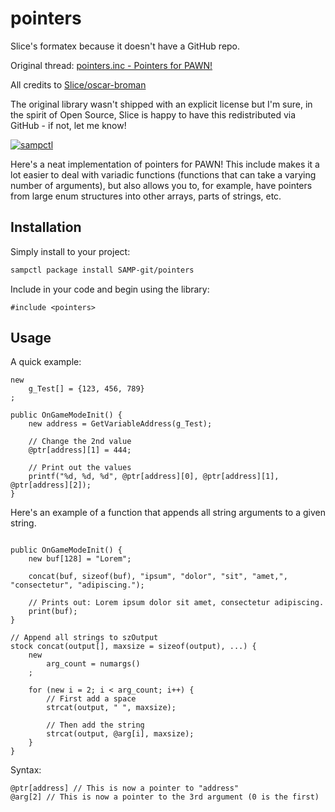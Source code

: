 # pointers
Slice's formatex because it doesn't have a GitHub repo.

Original thread: [pointers.inc - Pointers for PAWN!](http://forum.sa-mp.com/showthread.php?t=311757)

All credits to [Slice/oscar-broman](https://github.com/oscar-broman/)

The original library wasn't shipped with an explicit license but I'm sure, in the spirit of Open Source, Slice is happy to have this redistributed via GitHub - if not, let me know!  


[![sampctl](https://shields.southcla.ws/badge/sampctl-pointers-2f2f2f.svg?style=for-the-badge)](https://github.com/SAMP-git/pointers)

Here's a neat implementation of pointers for PAWN! This include makes it a lot easier to deal with variadic functions (functions that can take a varying number of arguments), but also allows you to, for example, have pointers from large enum structures into other arrays, parts of strings, etc.

## Installation

Simply install to your project:

```bash
sampctl package install SAMP-git/pointers
```

Include in your code and begin using the library:

```pawn
#include <pointers>
```

## Usage
A quick example:
```pawn
new
    g_Test[] = {123, 456, 789}
;

public OnGameModeInit() {
    new address = GetVariableAddress(g_Test);
    
    // Change the 2nd value
    @ptr[address][1] = 444;
    
    // Print out the values
    printf("%d, %d, %d", @ptr[address][0], @ptr[address][1], @ptr[address][2]);
}
```

Here's an example of a function that appends all string arguments to a given string.

```pawn

public OnGameModeInit() {
    new buf[128] = "Lorem";
    
    concat(buf, sizeof(buf), "ipsum", "dolor", "sit", "amet,", "consectetur", "adipiscing.");
    
    // Prints out: Lorem ipsum dolor sit amet, consectetur adipiscing.
    print(buf);
}

// Append all strings to szOutput
stock concat(output[], maxsize = sizeof(output), ...) {
    new
        arg_count = numargs()
    ;
    
    for (new i = 2; i < arg_count; i++) {
        // First add a space
        strcat(output, " ", maxsize);
        
        // Then add the string
        strcat(output, @arg[i], maxsize);
    }
}
```

Syntax:

```pawn
@ptr[address] // This is now a pointer to "address"
@arg[2] // This is now a pointer to the 3rd argument (0 is the first)
```
